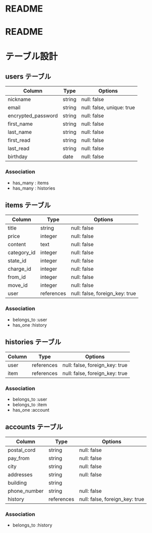 # README


# README

# テーブル設計

## users テーブル

| Column                | Type   | Options                   |
| --------------------- | ------ | ------------------------- |
| nickname              | string | null: false               |
| email                 | string | null: false, unique: true |
| encrypted_password    | string | null: false               |
| first_name            | string | null: false               |
| last_name             | string | null: false               |
| first_read            | string | null: false               |
| last_read             | string | null: false               |
| birthday              | date   | null: false               |


### Association
- has_many : items
- has_many : histories

## items テーブル

| Column        | Type        | Options                        |
| ------------- | ----------- | ------------------------------ |
| title         | string      | null: false                    |
| price         | integer     | null: false                    |
| content       | text        | null: false                    |
| category_id   | integer     | null: false                    |
| state_id      | integer     | null: false                    |
| charge_id     | integer     | null: false                    |
| from_id       | integer     | null: false                    |
| move_id       | integer     | null: false                    |
| user          | references  | null: false, foreign_key: true |


### Association
- belongs_to :user
- has_one    :history


## histories テーブル

| Column      | Type       | Options                        |
| ----------- | ---------- | ------------------------------ |
| user        | references | null: false, foreign_key: true |
| item        | references | null: false, foreign_key: true |

### Association
- belongs_to :user
- belongs_to :item
- has_one    :account

## accounts テーブル

| Column        | Type       | Options     |
| ------------- | ---------- | ----------- |
| postal_cord   | string     | null: false |
| pay_from      | string     | null: false |
| city          | string     | null: false |
| addresses     | string     | null: false |
| building      | string     |             |
| phone_number  | string     | null: false |
| history       | references | null: false, foreign_key: true |

### Association
- belongs_to :history